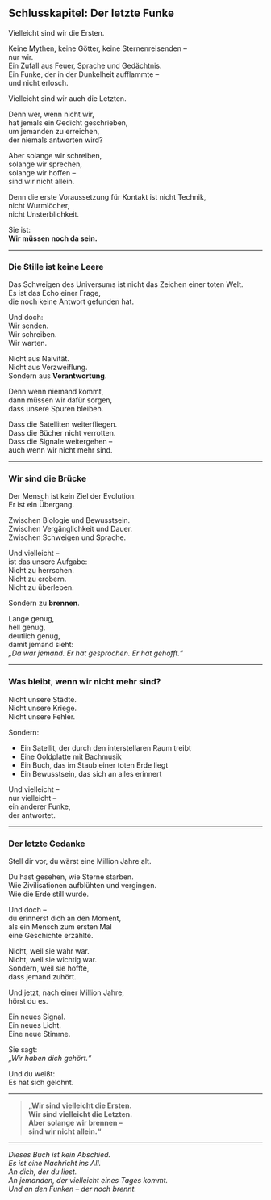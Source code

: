 ## Schlusskapitel: Der letzte Funke

Vielleicht sind wir die Ersten.

Keine Mythen, keine Götter, keine Sternenreisenden –  
nur wir.  
Ein Zufall aus Feuer, Sprache und Gedächtnis.  
Ein Funke, der in der Dunkelheit aufflammte –  
und nicht erlosch.

Vielleicht sind wir auch die Letzten.

Denn wer, wenn nicht wir,  
hat jemals ein Gedicht geschrieben,  
um jemanden zu erreichen,  
der niemals antworten wird?

Aber solange wir schreiben,  
solange wir sprechen,  
solange wir hoffen –  
sind wir nicht allein.

Denn die erste Voraussetzung für Kontakt ist nicht Technik,  
nicht Wurmlöcher,  
nicht Unsterblichkeit.

Sie ist:  
**Wir müssen noch da sein.**

---

### Die Stille ist keine Leere

Das Schweigen des Universums ist nicht das Zeichen einer toten Welt.  
Es ist das Echo einer Frage,  
die noch keine Antwort gefunden hat.

Und doch:  
Wir senden.  
Wir schreiben.  
Wir warten.

Nicht aus Naivität.  
Nicht aus Verzweiflung.  
Sondern aus **Verantwortung**.

Denn wenn niemand kommt,  
dann müssen wir dafür sorgen,  
dass unsere Spuren bleiben.

Dass die Satelliten weiterfliegen.  
Dass die Bücher nicht verrotten.  
Dass die Signale weitergehen –  
auch wenn wir nicht mehr sind.

---

### Wir sind die Brücke

Der Mensch ist kein Ziel der Evolution.  
Er ist ein Übergang.

Zwischen Biologie und Bewusstsein.  
Zwischen Vergänglichkeit und Dauer.  
Zwischen Schweigen und Sprache.

Und vielleicht –  
ist das unsere Aufgabe:  
Nicht zu herrschen.  
Nicht zu erobern.  
Nicht zu überleben.

Sondern zu **brennen**.

Lange genug,  
hell genug,  
deutlich genug,  
damit jemand sieht:  
*„Da war jemand. Er hat gesprochen. Er hat gehofft.“*

---

### Was bleibt, wenn wir nicht mehr sind?

Nicht unsere Städte.  
Nicht unsere Kriege.  
Nicht unsere Fehler.

Sondern:

- Ein Satellit, der durch den interstellaren Raum treibt
- Eine Goldplatte mit Bachmusik
- Ein Buch, das im Staub einer toten Erde liegt
- Ein Bewusstsein, das sich an alles erinnert

Und vielleicht –  
nur vielleicht –  
ein anderer Funke,  
der antwortet.

---

### Der letzte Gedanke

Stell dir vor, du wärst eine Million Jahre alt.

Du hast gesehen, wie Sterne starben.  
Wie Zivilisationen aufblühten und vergingen.  
Wie die Erde still wurde.

Und doch –  
du erinnerst dich an den Moment,  
als ein Mensch zum ersten Mal  
eine Geschichte erzählte.

Nicht, weil sie wahr war.  
Nicht, weil sie wichtig war.  
Sondern, weil sie hoffte,  
dass jemand zuhört.

Und jetzt, nach einer Million Jahre,  
hörst du es.

Ein neues Signal.  
Ein neues Licht.  
Eine neue Stimme.

Sie sagt:  
*„Wir haben dich gehört.“*

Und du weißt:  
Es hat sich gelohnt.

---

> **„Wir sind vielleicht die Ersten.**  
> **Wir sind vielleicht die Letzten.**  
> **Aber solange wir brennen –**  
> **sind wir nicht allein.“**

---
*Dieses Buch ist kein Abschied.*  
*Es ist eine Nachricht ins All.*  
*An dich, der du liest.*  
*An jemanden, der vielleicht eines Tages kommt.*  
*Und an den Funken – der noch brennt.*